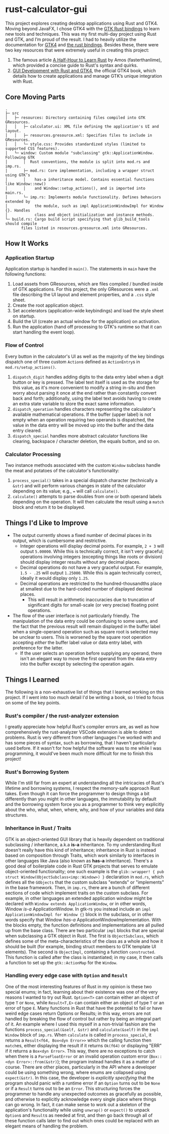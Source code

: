 # rust-calculator-gui

This project explores creating desktop applications using Rust and GTK4. Moving beyond JavaFX, I chose GTK4 with the [GTK Rust bindings](https://gtk-rs.org/) to learn new tools and techniques. This was my first multi-day project using Rust and GTK, and I’m proud of the result. I had to heavily utilize the documentation for [GTK4](https://docs.gtk.org/gtk4/getting_started.html) and [the rust bindings](https://docs.rs/gtk4/latest/gtk4/). Besides these, there were two key resources that were extremely useful in creating this project:
1. The famous article [A Half-Hour to Learn Rust](https://fasterthanli.me/articles/a-half-hour-to-learn-rust) by Amos (fasterthanlime), which provided a concise guide to Rust's syntax and quirks.
2. [GUI Development with Rust and GTK4](https://gtk-rs.org/gtk4-rs/git/book/introduction.html), the official GTK4 book, which details how to create applications and manage GTK’s unique integration with Rust.

## Core Moving Parts

```
.
├─ src
│   ├─ resources: Directory containing files compiled into GTK GResources.
│   │   ├─ calculator.ui: XML file defining the application's UI and layout.
│   │   ├─ resources.gresource.xml: Specifies files to include in GResources.
│   │   └─ style.css: Provides standardized styles (limited to supported CSS features).
│   └─ window: Custom module "subclassing" gtk::ApplicationWindow. Following GTK
│       │  Rust conventions, the module is split into mod.rs and imp.rs.
│       ├─ mod.rs: Core implementation, including a wrapper struct using GTK’s
│       │    has-a inheritance model. Contains essential functions like Window::new()
│       │    and Window::setup_actions(), and is imported into main.rs.
│       └─ imp.rs: Implements module functionality. Defines behaviors extended by
│            the module, such as impl ApplicationWindowImpl for Window {}. Handles
│            class and object initialization and instance methods.
└─ build.rs: Cargo build script specifying that glib_build_tools should compile
       files listed in resources.gresource.xml into GResources.

```
## How It Works
### Application Startup
Application startup is handled in `main()`. The statements in `main` have the following functions:
1. Load assets from GResources, which are files compiled / bundled inside of GTK applications. For this project, the only GResources were a `.xml` file describing the UI layout and element properties, and a `.css` style sheet.
2. Create the root application object.
3. Set accelerators (application-wide keybindings) and load the style sheet on startup.
4. Build the UI (create an actual window for the application) on activation.
5. Run the application (hand off processing to GTK's runtime so that it can start handling the event loop).
### Flow of Control
Every button in the calculator's UI as well as the majority of the key bindings dispatch one of three custom `Action`s defined as `ActionEntry`s in `mod.rs/setup_actions()`.
1. `dispatch_digit` handles adding digits to the data entry label when a digit button or key is pressed. The label text itself is used as the storage for this value, as it's more convenient to modify a string in-situ and then worry about parsing it once at the end rather than constantly convert back and forth; additionally, using the label text avoids having to create an extra state variable to store the exact same information.
2. `dispatch_operation` handles characters representing the calculator's available mathematical operations. If the buffer (upper label) is not empty when an operation requiring two operands is dispatched, the value in the data entry will be moved up into the buffer and the data entry cleared.
3. `dispatch_special` handles more abstract calculator functions like clearing, backspace / character deletion, the equals button, and so on.
### Calculator Processing
Two instance methods associated with the custom `Window` subclass handle the meat and potatoes of the calculator's functionality:
1. `process_special()` takes in a special dispatch character (technically a `&str`) and will perform various changes in state of the calculator depending on its value; e.g., `=` will call `calculate()`.
2. `calculate()` attempts to parse doubles from one or both operand labels depending on the operation. It will then calculate the result using a `match` block and return it to be displayed.

## Things I'd Like to Improve
- The output currently shows a fixed number of decimal places in its output, which is cumbersome and restrictive.
  - Integer operations will display decimal points. For example, `2 + 3` will output `5.00000`. While this is technically correct, it isn't very graceful; operations involving integers (excepting things like roots or division) should display integer results without any decimal places.
  - Decimal operations do not have a very graceful output. For example, `1.5 - .25` will output `1.25000`. While this is again technically correct, ideally it would display only `1.25`.
  - Decimal operations are restricted to the hundred-thousandths place at smallest due to the hard-coded number of displayed decimal places.
    - This will result in arithmetic inaccuracies due to truncation of significant digits for small-scale (or very precise) floating point operations.
- The flow of the user interface is not particularly friendly. The manipulation of the data entry could be confusing to some users, and the fact that the previous result will remain displayed in the buffer label when a single-operand operation such as square root is selected may be unclear to users. This is worsened by the square root operation accepting *either* the buffer label value or data entry label, with preference for the latter.
  - If the user selects an operation before supplying any operand, there isn't an elegant way to move the first operand from the data entry into the buffer except by selecting the operation again.

## Things I Learned
The following is a non-exhaustive list of things that I learned working on this project. If I went into too much detail I'd be writing a book, so I tried to focus on some of the key points.
### Rust's compiler / the rust-analyzer extension
I greatly appreciate how helpful Rust's compiler errors are, as well as how comprehensively the rust-analyzer VSCode extension is able to detect problems. Rust is very different from other languages I've worked with and has some pieces of syntax, such as borrowing, that I haven't particularly used before. If it wasn't for how helpful the software was to me while I was programming, it would've been much more difficult for me to finish this project!
### Rust's Borrowing System
While I'm still far from an expert at understanding all the intricacies of Rust's lifetime and borrowing systems, I respect the memory-safe approach Rust takes. Even though it can force the programmer to design things a bit differently than you might in other languages, the immutability by default and the borrowing system force you as a programmer to think very explicitly about the who, what, when, where, why, and how of your variables and data structures.
### Inheritance in Rust / Traits
GTK is an object-oriented GUI library that is heavily dependent on traditional subclassing / inheritance, a.k.a **is-a** inheritance. To my understanding Rust doesn't really have this kind of inheritance; inheritance in Rust is instead based on composition through Traits, which work similarly to interfaces in other languages like Java (also known as **has-a** inheritance). There's a good deal of boilerplate code in Rust GTK projects that serves to emulate object-oriented functionality; one such example is the `glib::wrapper! { pub struct Window(ObjectSubclass<imp::Window>) }` declaration in `mod.rs`, which defines all the `GObjects` that the custom subclass "extends" or "implements" in the base framework. Then, in `imp.rs`, there are a bunch of different sections of code which implement traits on the custom subclass. For example, in other languages an extended application window might be declared with `Window extends ApplicationWindow`, or in other words, Window *is-a* ApplicationWindow. In gtk-rs you instead include an `impl ApplicationWindowImpl for Window {}` block in the subclass, or in other words specify that Window *has-a* ApplicationWindowImplementation. With the blocks empty, the function definitions and implementations are all pulled up from the base class. There are two particular `impl` blocks that are special when subclassing a GTK object in Rust. The first is `ObjectSubclass`, which defines some of the meta-characteristics of the class as a whole and how it should be built (for example, binding struct members to GTK template UI elements). The second is `ObjectImpl`, containing a function `constructed`. This function is called after the class is instantiated; in my case, it then calls a function to set up the `gtk::ActionMap` for the `Window`.
### Handling every edge case with `Option` and `Result`
One of the most interesting features of Rust in my opinion is these two special enums; in fact, learning about their existence was one of the very reasons I wanted to try out Rust. `Option<T>` can contain either an object of type `T` or `None`, while `Result<T,E>` can contain either an object of type `T` or an error of type `E`. Many functions in Rust that have the potential to fail or have weird edge cases return Options or Results; in this way, errors are not handled by breaking the flow of control but rather by being an integral part of it. An example where I used this myself in a non-trivial fashion are the functions `process_special(&self, &str)` and `calculate(&self)` in the `impl Window` block of `imp.rs`. When `calculate` is called in `process_special`, it returns a `Result<f64, Box<dyn Error>>` which the calling function then `match`es, either displaying the result if it returns `Ok(f64)` or displaying "ERR" if it returns a `Box<dyn Error>`. This way, there are no exceptions to catch when there is a `ParseFloatError` or an invalid operation custom error (`Box::<dyn Error>::from(&str)`); the program instead handles it as a matter of course. There are other places, particularly in the API where a developer could be using something wrong, where enums are collapsed using `expect(&str)`. In this case, the developer is *explicitly specifying* that the program should panic with a runtime error if an `Option` turns out to be `None` or if a `Result` turns out to be an `Error`. This structuring forces the programmer to handle any unexpected outcomes as gracefully as possible, and otherwise to explicitly acknowledge every single place where things can go wrong. In fact, it can make sense to work out a skeleton of the application's functionality while using `unwrap()` or `expect()` to unpack `Option`s and `Result`s as needed at first, and then go back through all of these function calls later to find out which ones could be replaced with an elegant means of handling the problem.

